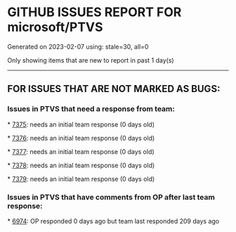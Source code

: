 
# GITHUB ISSUES REPORT FOR microsoft/PTVS


Generated on 2023-02-07 using: stale=30, all=0


Only showing items that are new to report in past 1 day(s)


---

## FOR ISSUES THAT ARE NOT MARKED AS BUGS:


### Issues in PTVS that need a response from team:


\* [7375](https://github.com/microsoft/PTVS/issues/7375 "Error displays on &quot;Property&quot; page."): needs an initial team response (0 days old)

\* [7376](https://github.com/microsoft/PTVS/issues/7376 "Live Share: Error List doesn't display errors or warnings in VS client"): needs an initial team response (0 days old)

\* [7377](https://github.com/microsoft/PTVS/issues/7377 "Cannot add existing virtual environment."): needs an initial team response (0 days old)

\* [7378](https://github.com/microsoft/PTVS/issues/7378 "Conda env is missing after updating python latest version"): needs an initial team response (0 days old)

\* [7379](https://github.com/microsoft/PTVS/issues/7379 "An unexpected error occurred"): needs an initial team response (0 days old)

### Issues in PTVS that have comments from OP after last team response:


\* [6974](https://github.com/microsoft/PTVS/issues/6974 "No IntelliSense when import folder under the workspace."): OP responded 0 days ago but team last responded 209 days ago
